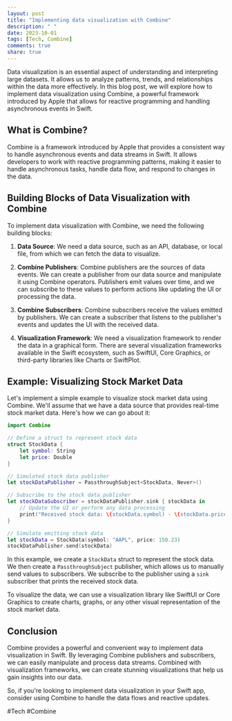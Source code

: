 ```yaml
---
layout: post
title: "Implementing data visualization with Combine"
description: " "
date: 2023-10-01
tags: [Tech, Combine]
comments: true
share: true
---
```


Data visualization is an essential aspect of understanding and interpreting large datasets. It allows us to analyze patterns, trends, and relationships within the data more effectively. In this blog post, we will explore how to implement data visualization using Combine, a powerful framework introduced by Apple that allows for reactive programming and handling asynchronous events in Swift.

## What is Combine?

Combine is a framework introduced by Apple that provides a consistent way to handle asynchronous events and data streams in Swift. It allows developers to work with reactive programming patterns, making it easier to handle asynchronous tasks, handle data flow, and respond to changes in the data.

## Building Blocks of Data Visualization with Combine

To implement data visualization with Combine, we need the following building blocks:

1. **Data Source**: We need a data source, such as an API, database, or local file, from which we can fetch the data to visualize.

2. **Combine Publishers**: Combine publishers are the sources of data events. We can create a publisher from our data source and manipulate it using Combine operators. Publishers emit values over time, and we can subscribe to these values to perform actions like updating the UI or processing the data.

3. **Combine Subscribers**: Combine subscribers receive the values emitted by publishers. We can create a subscriber that listens to the publisher's events and updates the UI with the received data.

4. **Visualization Framework**: We need a visualization framework to render the data in a graphical form. There are several visualization frameworks available in the Swift ecosystem, such as SwiftUI, Core Graphics, or third-party libraries like Charts or SwiftPlot.

## Example: Visualizing Stock Market Data

Let's implement a simple example to visualize stock market data using Combine. We'll assume that we have a data source that provides real-time stock market data. Here's how we can go about it:

```swift
import Combine

// Define a struct to represent stock data
struct StockData {
    let symbol: String
    let price: Double
}

// Simulated stock data publisher
let stockDataPublisher = PassthroughSubject<StockData, Never>()

// Subscribe to the stock data publisher
let stockDataSubscriber = stockDataPublisher.sink { stockData in
    // Update the UI or perform any data processing
    print("Received stock data: \(stockData.symbol) - \(stockData.price)")
}

// Simulate emitting stock data
let stockData = StockData(symbol: "AAPL", price: 150.23)
stockDataPublisher.send(stockData)
```

In this example, we create a `StockData` struct to represent the stock data. We then create a `PassthroughSubject` publisher, which allows us to manually send values to subscribers. We subscribe to the publisher using a `sink` subscriber that prints the received stock data.

To visualize the data, we can use a visualization library like SwiftUI or Core Graphics to create charts, graphs, or any other visual representation of the stock market data.

## Conclusion

Combine provides a powerful and convenient way to implement data visualization in Swift. By leveraging Combine publishers and subscribers, we can easily manipulate and process data streams. Combined with visualization frameworks, we can create stunning visualizations that help us gain insights into our data.

So, if you're looking to implement data visualization in your Swift app, consider using Combine to handle the data flows and reactive updates.

#Tech #Combine